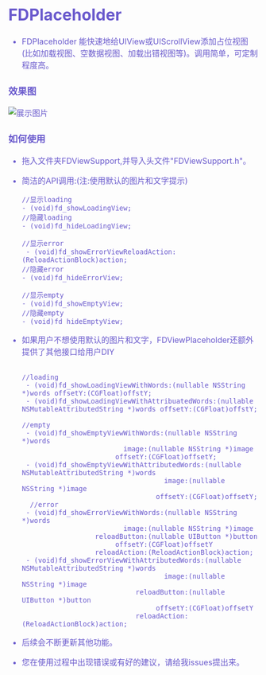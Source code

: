 <font color=#6A5ACD size=3>
  
# FDPlaceholder
 - FDPlaceholder 能快速地给UIView或UIScrollView添加占位视图(比如加载视图、空数据视图、加载出错视图等)。调用简单，可定制程度高。
### 效果图
![展示图片](FDPlaceholder.gif)

### 如何使用
 - 拖入文件夹FDViewSupport,并导入头文件"FDViewSupport.h"。
 - 简洁的API调用:(注:使用默认的图片和文字提示)
  
   ``` objc
   //显示loading
   - (void)fd_showLoadingView;
   //隐藏loading
   - (void)fd_hideLoadingView;
   
   //显示error
    - (void)fd_showErrorViewReloadAction:(ReloadActionBlock)action;
   //隐藏error
   - (void)fd_hideErrorView;
   
   //显示empty
   - (void)fd_showEmptyView;
   //隐藏empty
   - (void)fd_hideEmptyView;
   ```
 - 如果用户不想使用默认的图片和文字，FDViewPlaceholder还额外提供了其他接口给用户DIY
 
   ``` objc
  
   //loading
    - (void)fd_showLoadingViewWithWords:(nullable NSString *)words offsetY:(CGFloat)offstY;
    - (void)fd_showLoadingViewWithAttribuatedWords:(nullable NSMutableAttributedString *)words offsetY:(CGFloat)offstY;
  
   //empty
    - (void)fd_showEmptyViewWithWords:(nullable NSString *)words
                            image:(nullable NSString *)image
                          offsetY:(CGFloat)offsetY;
    - (void)fd_showEmptyViewWithAttributedWords:(nullable NSMutableAttributedString *)words
                                      image:(nullable NSString *)image
                                    offsetY:(CGFloat)offsetY;
     //error                                
    - (void)fd_showErrorViewWithWords:(nullable NSString *)words
                            image:(nullable NSString *)image
                     reloadButton:(nullable UIButton *)button
                          offsetY:(CGFloat)offsetY
                     reloadAction:(ReloadActionBlock)action;
    - (void)fd_showErrorViewWithAttributedWords:(nullable NSMutableAttributedString *)words
                                      image:(nullable NSString *)image
                               reloadButton:(nullable UIButton *)button
                                    offsetY:(CGFloat)offsetY
                               reloadAction:(ReloadActionBlock)action;                              
   ```
 - 后续会不断更新其他功能。
  
 - 您在使用过程中出现错误或有好的建议，请给我issues提出来。
</font>
